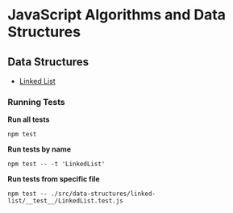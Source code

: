 # JavaScript Algorithms and Data Structures

## Data Structures

- [Linked List](tree/master/src/data-structures/linked-list)

### Running Tests

**Run all tests**
```
npm test
```

**Run tests by name**
```
npm test -- -t 'LinkedList'
```

**Run tests from specific file**
```
npm test -- ./src/data-structures/linked-list/__test__/LinkedList.test.js
```
